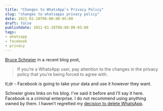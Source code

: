 ```yaml
---
title: "Changes to WhatsApp’s Privacy Policy"
slug: "changes to whatsapps privacy policy"
date: 2021-01-20T06:00:00-05:00
draft: false
publishdate: 2021-01-20T06:00:00-05:00
tags:
- whatsapp
- facebook
- privacy
---
```


[Bruce Schneier][1] in a recent blog post,

>If you’re a WhatsApp user, pay attention to the changes in the privacy policy that you’re being forced to agree with.

tl;dr - Facebook is going to take your data and use it however they want.

Schneier gives links on his blog. I’ve said it before and I’ll say it here. Facebook is a criminal enterprise. I do not recommend using anything owned by them. I haven’t regretted my [decision to delete WhatsApp][2].

[1]: https://www.schneier.com/blog/archives/2021/01/changes-in-whatsapps-privacy-policy.html
[2]: /2020/06/the-misery-machine/